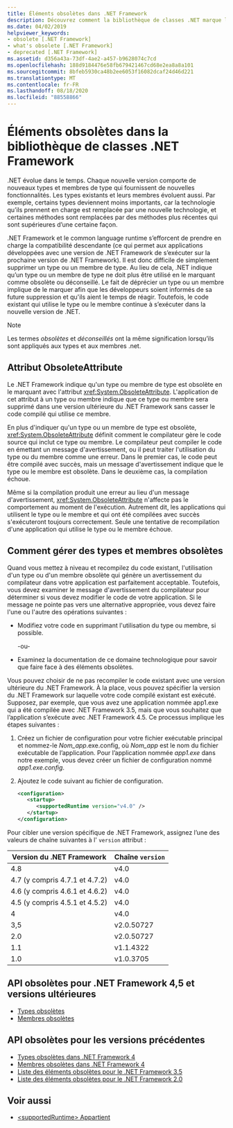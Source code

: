 ```yaml
---
title: Éléments obsolètes dans .NET Framework
description: Découvrez comment la bibliothèque de classes .NET marque les membres comme obsolètes. Comprenez l’attribut ObsoleteAttribute, comment gérer les types et les membres obsolètes, et bien plus encore.
ms.date: 04/02/2019
helpviewer_keywords:
- obsolete [.NET Framework]
- what's obsolete [.NET Framework]
- deprecated [.NET Framework]
ms.assetid: d356a43a-73df-4ae2-a457-b9628074c7cd
ms.openlocfilehash: 188d9184476e58fb679421467cd68e2ea8a8a101
ms.sourcegitcommit: 8bfeb5930ca48b2ee6053f16082dcaf24d46d221
ms.translationtype: MT
ms.contentlocale: fr-FR
ms.lasthandoff: 08/18/2020
ms.locfileid: "88558866"
---
```

# <a name="whats-obsolete-in-the-net-framework-class-library"></a>Éléments obsolètes dans la bibliothèque de classes .NET Framework

.NET évolue dans le temps. Chaque nouvelle version comporte de nouveaux types et membres de type qui fournissent de nouvelles fonctionnalités. Les types existants et leurs membres évoluent aussi. Par exemple, certains types deviennent moins importants, car la technologie qu’ils prennent en charge est remplacée par une nouvelle technologie, et certaines méthodes sont remplacées par des méthodes plus récentes qui sont supérieures d’une certaine façon.

.NET Framework et le common language runtime s’efforcent de prendre en charge la compatibilité descendante (ce qui permet aux applications développées avec une version de .NET Framework de s’exécuter sur la prochaine version de .NET Framework). Il est donc difficile de simplement supprimer un type ou un membre de type. Au lieu de cela, .NET indique qu’un type ou un membre de type ne doit plus être utilisé en le marquant comme obsolète ou déconseillé. Le fait de déprécier un type ou un membre implique de le marquer afin que les développeurs soient informés de sa future suppression et qu'ils aient le temps de réagir. Toutefois, le code existant qui utilise le type ou le membre continue à s’exécuter dans la nouvelle version de .NET.

> [!NOTE]
> Les termes *obsolètes* et *déconseillés* ont la même signification lorsqu’ils sont appliqués aux types et aux membres .net.

## <a name="the-obsoleteattribute-attribute"></a>Attribut ObsoleteAttribute

Le .NET Framework indique qu'un type ou membre de type est obsolète en le marquant avec l'attribut <xref:System.ObsoleteAttribute>. L'application de cet attribut à un type ou membre indique que ce type ou membre sera supprimé dans une version ultérieure du .NET Framework sans casser le code compilé qui utilise ce membre.

En plus d'indiquer qu'un type ou un membre de type est obsolète, <xref:System.ObsoleteAttribute> définit comment le compilateur gère le code source qui inclut ce type ou membre. Le compilateur peut compiler le code en émettant un message d'avertissement, ou il peut traiter l'utilisation du type ou du membre comme une erreur. Dans le premier cas, le code peut être compilé avec succès, mais un message d'avertissement indique que le type ou le membre est obsolète. Dans le deuxième cas, la compilation échoue.

Même si la compilation produit une erreur au lieu d'un message d'avertissement, <xref:System.ObsoleteAttribute> n'affecte pas le comportement au moment de l'exécution. Autrement dit, les applications qui utilisent le type ou le membre et qui ont été compilées avec succès s'exécuteront toujours correctement. Seule une tentative de recompilation d'une application qui utilise le type ou le membre échoue.

## <a name="how-to-handle-obsolete-types-and-members"></a>Comment gérer des types et membres obsolètes

Quand vous mettez à niveau et recompilez du code existant, l'utilisation d'un type ou d'un membre obsolète qui génère un avertissement du compilateur dans votre application est parfaitement acceptable. Toutefois, vous devez examiner le message d'avertissement du compilateur pour déterminer si vous devez modifier le code de votre application. Si le message ne pointe pas vers une alternative appropriée, vous devez faire l'une ou l'autre des opérations suivantes :

- Modifiez votre code en supprimant l'utilisation du type ou membre, si possible.

     -ou-

- Examinez la documentation de ce domaine technologique pour savoir que faire face à des éléments obsolètes.

Vous pouvez choisir de ne pas recompiler le code existant avec une version ultérieure du .NET Framework. À la place, vous pouvez spécifier la version du .NET Framework sur laquelle votre code compilé existant est exécuté. Supposez, par exemple, que vous avez une application nommée app1.exe qui a été compilée avec .NET Framework 3.5, mais que vous souhaitez que l’application s’exécute avec .NET Framework 4.5. Ce processus implique les étapes suivantes :

1. Créez un fichier de configuration pour votre fichier exécutable principal et nommez-le *Nom_app*.exe.config, où *Nom_app* est le nom du fichier exécutable de l’application. Pour l’application nommée *app1.exe* dans notre exemple, vous devez créer un fichier de configuration nommé *app1.exe.config*.

2. Ajoutez le code suivant au fichier de configuration.

    ```xml
    <configuration>
       <startup>
          <supportedRuntime version="v4.0" />
       </startup>
    </configuration>
    ```

Pour cibler une version spécifique de .NET Framework, assignez l’une des valeurs de chaîne suivantes à l' `version` attribut :

|Version du .NET Framework|Chaîne `version`|
|-|-|
|4.8|v4.0|
|4.7 (y compris 4.7.1 et 4.7.2)|v4.0|
|4.6 (y compris 4.6.1 et 4.6.2)|v4.0|
|4.5 (y compris 4.5.1 et 4.5.2)|v4.0|
|4|v4.0|
|3,5|v2.0.50727|
|2.0|v2.0.50727|
|1.1|v1.1.4322|
|1.0|v1.0.3705|

## <a name="obsolete-apis-for-net-framework-45-and-later-versions"></a>API obsolètes pour .NET Framework 4,5 et versions ultérieures

- [Types obsolètes](obsolete-types.md)
- [Membres obsolètes](obsolete-members.md)

## <a name="obsolete-apis-for-previous-versions"></a>API obsolètes pour les versions précédentes

- [Types obsolètes dans .NET Framework 4](https://docs.microsoft.com/previous-versions/dotnet/netframework-4.0/ee461503(v=vs.100))
- [Membres obsolètes dans .NET Framework 4](https://docs.microsoft.com/previous-versions/dotnet/netframework-4.0/ee471421(v=vs.100))
- [Liste des éléments obsolètes pour le .NET Framework 3.5](https://docs.microsoft.com/previous-versions/cc835481(v=msdn.10))
- [Liste des éléments obsolètes pour le .NET Framework 2.0](https://docs.microsoft.com/previous-versions/aa497286(v=msdn.10))

## <a name="see-also"></a>Voir aussi

- [\<supportedRuntime> Appartient](../configure-apps/file-schema/startup/supportedruntime-element.md)
